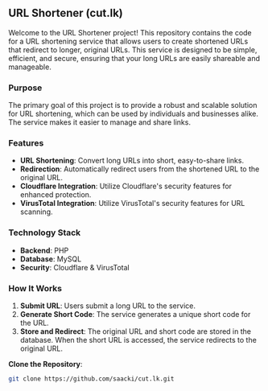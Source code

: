 ## URL Shortener (cut.lk)

Welcome to the URL Shortener project! This repository contains the code for a URL shortening service that allows users to create shortened URLs that redirect to longer, original URLs. This service is designed to be simple, efficient, and secure, ensuring that your long URLs are easily shareable and manageable.

### Purpose

The primary goal of this project is to provide a robust and scalable solution for URL shortening, which can be used by individuals and businesses alike. The service makes it easier to manage and share links.

### Features

- **URL Shortening**: Convert long URLs into short, easy-to-share links.
- **Redirection**: Automatically redirect users from the shortened URL to the original URL.
- **Cloudflare Integration**: Utilize Cloudflare's security features for enhanced protection.
- **VirusTotal Integration**: Utilize VirusTotal's security features for URL scanning.

### Technology Stack

- **Backend**: PHP
- **Database**: MySQL
- **Security**: Cloudflare & VirusTotal

### How It Works

1. **Submit URL**: Users submit a long URL to the service.
2. **Generate Short Code**: The service generates a unique short code for the URL.
3. **Store and Redirect**: The original URL and short code are stored in the database. When the short URL is accessed, the service redirects to the original URL.


**Clone the Repository**: 
   ```bash
   git clone https://github.com/saacki/cut.lk.git
